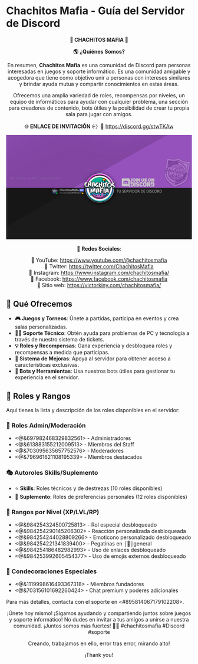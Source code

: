 # Chachitos Mafia - Guía del Servidor de Discord

<p align="center">
  <strong>👑 CHACHITOS MAFIA 💎</strong>
</p>

<p align="center">
  <strong>🌎 ¿Quiénes Somos?</strong>
</p>

<p align="center">
  En resumen, <strong>Chachitos Mafia</strong> es una comunidad de Discord para personas interesadas en juegos y soporte informático. Es una comunidad amigable y acogedora que tiene como objetivo unir a personas con intereses similares y brindar ayuda mutua y compartir conocimientos en estas áreas.
</p>

<p align="center">
  Ofrecemos una amplia variedad de roles, recompensas por niveles, un equipo de informáticos para ayudar con cualquier problema, una sección para creadores de contenido, bots útiles y la posibilidad de crear tu propia sala para jugar con amigos.
</p>

<p align="center">
  🌐 <strong>ENLACE DE INVITACIÓN</strong> ⨭〉🔗 <a href="https://discord.gg/stwTKAw">https://discord.gg/stwTKAw</a>
</p>

<p align="center">
  <img src="https://github.com/victorKINY/discordbotchm/blob/main/walpaper%20%201080%20discord%20chachitos%20mafia.jpg" alt="WALLPAPER CHACHITOS MAFIA" />
</p>

<p align="center">
  🔗 <strong>Redes Sociales</strong>:
</p>

<p align="center">
  🔴 YouTube: <a href="https://www.youtube.com/@chachitosmafia">https://www.youtube.com/@chachitosmafia</a><br>
  🐤 Twitter: <a href="https://twitter.com/ChachitosMafia">https://twitter.com/ChachitosMafia</a><br>
  📸 Instagram: <a href="https://www.instagram.com/chachitosmafia/">https://www.instagram.com/chachitosmafia/</a><br>
  🔵 Facebook: <a href="https://www.facebook.com/chachitosmafia">https://www.facebook.com/chachitosmafia</a><br>
  🎨 Sitio web: <a href="https://victorkiny.com/chachitosmafia/">https://victorkiny.com/chachitosmafia/</a>
</p>

## 📢 Qué Ofrecemos

- **🎮 Juegos y Torneos**: Únete a partidas, participa en eventos y crea salas personalizadas.
- **👨‍💻 Soporte Técnico**: Obtén ayuda para problemas de PC y tecnología a través de nuestro sistema de tickets.
- **💡 Roles y Recompensas**: Gana experiencia y desbloquea roles y recompensas a medida que participas.
- **🔰 Sistema de Mejoras**: Apoya al servidor para obtener acceso a características exclusivas.
- **🤖 Bots y Herramientas**: Usa nuestros bots útiles para gestionar tu experiencia en el servidor.

## 📜 Roles y Rangos

Aquí tienes la lista y descripción de los roles disponibles en el servidor:

### 🔰 Roles Admin/Moderación
- <@&697982468329832561> - Administradores
- <@&613883155212009513> - Miembros del Staff
- <@&703095635657752576> - Moderadores
- <@&796961621108195339> - Miembros destacados

### 🎭 Autoroles Skills/Suplemento
- ⭐️ **Skills**: Roles técnicos y de destrezas (10 roles disponibles)
- 💊 **Suplemento**: Roles de preferencias personales (12 roles disponibles)

### 🏅 Rangos por Nivel (XP/LVL/RP)
- <@&984254324500725813> - Rol especial desbloqueado
- <@&984254290145206302> - Reacción personalizada desbloqueada
- <@&984254244028809266> - Emoticono personalizado desbloqueado
- <@&984254221341839400> - Pegatinas en ⁠⌠💭⌡general
- <@&984254186482982993> - Uso de enlaces desbloqueado
- <@&984253992605454377> - Uso de emojis externos desbloqueado

### 🌟 Condecoraciones Especiales
- <@&1119998616493367318> - Miembros fundadores
- <@&703156101692260424> - Chat premium y poderes adicionales

Para más detalles, contacta con el soporte en <#895814067179102208>.

<p align="center">
  ¡Únete hoy mismo! ¡Sigamos ayudando y compartiendo juntos sobre juegos y soporte informático! No dudes en invitar a tus amigos a unirse a nuestra comunidad. ¡Juntos somos más fuertes! 👥🚀 #chachitosmafia #Discord #soporte
</p>

<p align="center">
  Creando, trabajamos en ello, error tras error, mirando alto!
</p>

<p align="center">
  ¡Thank you!
</p>
